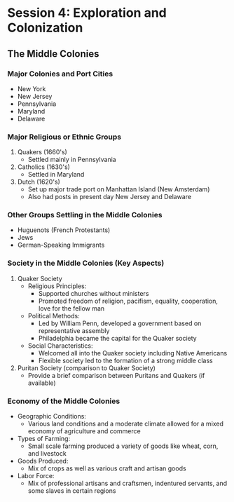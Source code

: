 # Session 4: Exploration and Colonization

## The Middle Colonies

### Major Colonies and Port Cities
- New York
- New Jersey
- Pennsylvania
- Maryland
- Delaware

### Major Religious or Ethnic Groups
1. Quakers (1660's)
   - Settled mainly in Pennsylvania
2. Catholics (1630's)
   - Settled in Maryland
3. Dutch (1620's)
   - Set up major trade port on Manhattan Island (New Amsterdam)
   - Also had posts in present day New Jersey and Delaware

### Other Groups Settling in the Middle Colonies
- Huguenots (French Protestants)
- Jews
- German-Speaking Immigrants

### Society in the Middle Colonies (Key Aspects)
1. Quaker Society
   - Religious Principles:
     - Supported churches without ministers
     - Promoted freedom of religion, pacifism, equality, cooperation, love for the fellow man
   - Political Methods:
     - Led by William Penn, developed a government based on representative assembly
     - Philadelphia became the capital for the Quaker society
   - Social Characteristics:
     - Welcomed all into the Quaker society including Native Americans
     - Flexible society led to the formation of a strong middle class
2. Puritan Society (comparison to Quaker Society)
   - Provide a brief comparison between Puritans and Quakers (if available)

### Economy of the Middle Colonies
- Geographic Conditions:
  - Various land conditions and a moderate climate allowed for a mixed economy of agriculture and commerce
- Types of Farming:
  - Small scale farming produced a variety of goods like wheat, corn, and livestock
- Goods Produced:
  - Mix of crops as well as various craft and artisan goods
- Labor Force:
  - Mix of professional artisans and craftsmen, indentured servants, and some slaves in certain regions